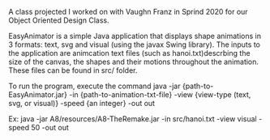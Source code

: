 A class projected I worked on with Vaughn Franz in Sprind 2020 for our Object Oriented Design Class.

EasyAnimator is a simple Java application that displays shape animations in 3 formats: text, svg and visual (using the javax Swing library). The inputs to the application are animcation text files (such as hanoi.txt)descrbing the size of the canvas, the shapes and their motions throughout the animation. These files can be found in src/ folder.

To run the program, execute the command java -jar {path-to-EasyAnimator.jar} -in {path-to-animation-txt-file} -view {view-type (text, svg, or visual)} -speed {an integer} -out out

Ex: java -jar A8/resources/A8-TheRemake.jar -in src/hanoi.txt -view visual -speed 50 -out out

